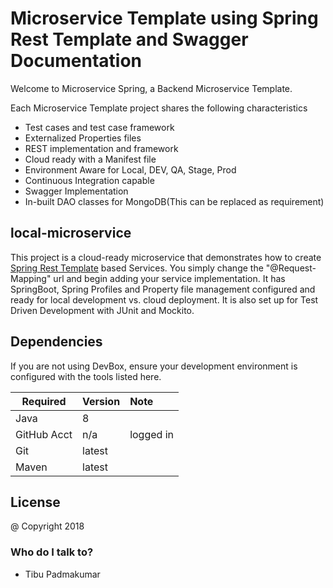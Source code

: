 Microservice Template using Spring Rest Template and Swagger Documentation
==============

Welcome to Microservice Spring, a Backend Microservice Template.  

Each Microservice Template project shares the following characteristics

 * Test cases and test case framework
 * Externalized Properties files
 * REST implementation and framework
 * Cloud ready with a Manifest file
 * Environment Aware for Local, DEV, QA, Stage, Prod
 * Continuous Integration capable
 * Swagger Implementation
 * In-built DAO classes for MongoDB(This can be replaced as requirement)

## local-microservice

This project is a cloud-ready microservice that demonstrates how to create [Spring Rest Template](https://spring.io/guides/gs/consuming-rest/) based Services.  You simply change the "@Request-Mapping" url and begin adding your service implementation.  It has SpringBoot, Spring Profiles and Property file management configured and ready for local development vs. cloud deployment.  It is also set up for Test Driven Development with JUnit and Mockito.  


## Dependencies
If you are not using DevBox, ensure your development environment is configured with the tools listed here.

|Required | Version | Note |
| ------------- | :----- | :----- |
| Java | 8 | |
| GitHub Acct | n/a | logged in |
| Git | latest | |
| Maven | latest | 

## License

@ Copyright 2018

### Who do I talk to? ###

* Tibu Padmakumar
